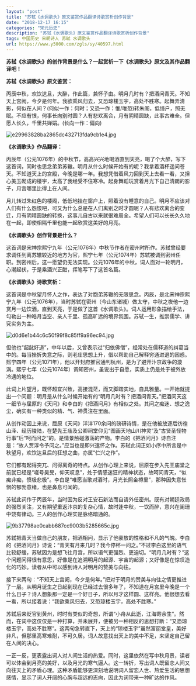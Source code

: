 ```yaml
---
layout: "post"
title: "苏轼《水调歌头》原文鉴赏作品翻译诗歌赏析创作背景"
date: "2018-12-17 16:15"
categories: "宋元历史"
description: "苏轼《水调歌头》原文鉴赏作品翻译诗歌赏析创作背景"
tags: 中国历史 宋朝诗人 苏轼 水调歌头
url: https://www.y5000.com/zgls/sy/40597.html
---
```






****苏轼《水调歌头》的创作背景是什么？一起赏析一下《水调歌头》原文及其作品翻译吧！****

 **苏轼《水调歌头》原文鉴赏：**

丙辰中秋，欢饮达旦，大醉，作此篇，兼怀子由。明月几时有？把酒问青天。不知天上宫阙，今夕是何年。我欲乘风归去，又恐琼楼玉宇，高处不胜寒。起舞弄清影，何似在人间？(何似一作：何时；又恐一作：惟/唯恐)转朱阁，低绮户，照无眠。不应有恨，何事长向别时圆？人有悲欢离合，月有阴晴圆缺，此事古难全。但愿人长久，千里共婵娟。(长向一作：偏向)

![e29963828ba2865dc432713fda9cb1e4.jpg](https://img.y5000.com/uploads/allimg/190127/e29963828ba2865dc432713fda9cb1e4.jpg)

 **《水调歌头》作品翻译：**

丙辰年（公元1076年）的中秋节，高高兴兴地喝酒直到天亮，喝了个大醉，写下这首词，同时也思念弟弟苏辙。明月从什么时候开始有的呢？我拿着酒杯遥问苍天。不知道天上的宫殿，今晚是哪一年。我想凭借着风力回到天上去看一看，又担心美玉砌成的楼宇，太高了我经受不住寒冷。起身舞蹈玩赏着月光下自己清朗的影子，月宫哪里比得上在人间。

月儿转过朱红色的楼阁，低低地挂在窗户上，照着没有睡意的自己。明月不应该对人们有什么怨恨吧，可又为什么总是在人们离别之时才圆呢？人有悲欢离合的变迁，月有阴晴圆缺的转换，这事儿自古以来就很难周全。希望人们可以长长久久地在一起，即使相隔千里也能一起欣赏这美好的月亮。

 **《水调歌头》创作背景是什么？**

这首词是宋神宗熙宁九年（公元1076年）中秋节作者在密州时所作。苏轼曾经要求调任到离苏辙较近的地方为官，熙宁七年（公元1074年）苏轼被调到密州任职。到密州后，这一愿望仍无法实现。公元1076年的中秋，词人面对一轮明月，心潮起伏，于是乘酒兴正酣，挥笔写下了这首名篇。

 **《水调歌头》诗歌赏析：**

这首词是中秋望月怀人之作，表达了对胞弟苏辙的无限思念。丙辰，是北宋神宗熙宁九年（公元1076年），当时苏轼在密州（今山东诸城）做太守，中秋之夜他一边赏月一边饮酒，直到天亮，于是做了这首《水调歌头》。词人运用形象描绘手法，勾勒出一种皓月当空、亲人千里、孤高旷远的境界氛围。苏轼一生，推崇儒学、讲究实务为主。

![d0d6e1b44c6c50f99f8c85ff9a96ec94.jpg](https://img.y5000.com/uploads/allimg/190127/d0d6e1b44c6c50f99f8c85ff9a96ec94.jpg)

但他也“龆龀好道”，中年以后，又曾表示过“归依佛僧”，经常处在儒释道的纠葛当中的。每当挫折失意之际，则老庄思想上升，借以帮助自己解释穷通进退的困惑。熙宁四年（公元1071年），他以开封府推官通判杭州，是为了避开汴京政争的漩涡。熙宁七年（公元1074年）调知密州，虽说出于自愿，实质上仍是处于被外放冷遇的地位。

此词上片望月，既怀超宜兴致，高接混茫，而又脚踏实地，自具雅量。一开始就提出一个问题：明月是从什么时候开始有的“明月几时有？把酒问青天。”把酒问天这一细节与屈原的《天问》和李白的《把酒问月》有相似之处。其问之痴迷、想之逸尘，确实有一种类似的精、气、神贯注在里面。

从创作动因上来说，屈原《天问》洋洋170余问的磅礴诗情，是在他被放逐后彷徨山泽、经历陵陆，在楚先王庙及公卿祠堂仰见“图画天地山川神灵”及“古贤圣怪物行事”后“呵而问之”的。是情景触碰激荡的产物。李白的《把酒问月》诗自注是：“故人贾淳令予问之。”应当也是即兴遣怀之作。苏轼此词正如小序中所言是中秋望月，欢饮达旦后的狂想之曲，亦属“伫兴之作”。

它们都有起得突兀、问得离奇的特点。从创作心理上来说，屈原在步入先王庙堂之前就已经是“嗟号昊旻，仰天叹息”，处于情感迷狂的精神状态，故呵问青天，“似痴非痴，愤极悲极”。李白是“唯愿当歌对酒时，月光长照金樽里”，那种因失意怅惘的郁勃意绪，也是鼻息可闻的。

苏轼此词作于丙辰年，当时因为反对王安石新法而自请外任密州。既有对朝廷政局的强烈关注，又有期望重返汴京的复杂心情，故时逢中秋，一饮而醉，意兴在阑珊中饶有律动。三人的创作心理实是脉络暗通的。

![9b37798ae0cabb687cc9003b5285665c.jpg](https://img.y5000.com/uploads/allimg/190127/9b37798ae0cabb687cc9003b5285665c.jpg)

苏轼把青天当做自己的朋友，把酒相问，显示了他豪放的性格和不凡的气魄。李白的《把酒问月》诗说：“青天有月来几时？我今停杯一问之。”不过李白这里的语气比较舒缓，苏轼因为是想飞往月宫，所以语气更强烈、更迫切。“明月几时有？”这个问题问得很有意思，好像是在追溯明月的起源、宇宙的起源；又好像是在惊叹造化的巧妙。读者从中可以感到诗人对明月的赞美与向往。

接下来两句：“不知天上宫阙，今夕是何年。”把对于明月的赞美与向往之情更推进了一层。从明月诞生之日起到现在已经过去很多年了，不知道在月宫里今晚是一个什么日子？诗人想象那一定是一个好日子，所以月才这样圆、这样亮。他很想去看一看，所以接着说：“我欲乘风归去，又恐琼楼玉宇，高处不胜寒。”

苏轼后来贬官到黄州，时时有类似的奇想，所谓“小舟从此逝，江海寄余生”。然而，在词中这仅仅是一种打算，并未展开，便被另一种相反的思想打断：“又恐琼楼玉宇，高处不胜寒”。这两句急转直下，天上的“琼楼玉宇”虽然富丽堂皇，美好非凡，但那里高寒难耐，不可久居。词人故意找出天上的美中不足，来坚定自己留在人间的决心。

一正一反，更表露出词人对人间生活的热爱。同时，这里依然在写中秋月景，读者可以体会到月亮的美好，以及月光的寒气逼人。这一转折，写出词人既留恋人间又向往天上的矛盾心理。这种矛盾能够更深刻地说明词人留恋人世、热爱生活的思想感情，显示了词人开阔的心胸与超远的志向，因此为词带来一种旷达的作风。
